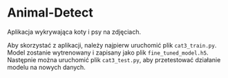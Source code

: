 # Animal-Detect
Aplikacja wykrywająca koty i psy na zdjęciach.

Aby skorzystać z aplikacji, należy najpierw uruchomić plik `cat3_train.py`. Model zostanie wytrenowany i zapisany jako plik `fine_tuned_model.h5`.  
Następnie można uruchomić plik `cat3_test.py`, aby przetestować działanie modelu na nowych danych.


